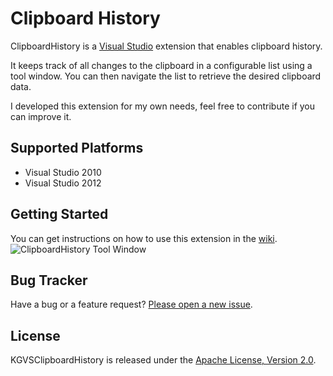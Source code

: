# Clipboard History

ClipboardHistory is a <a href="http://www.microsoft.com/visualstudio/eng" target="_blank">Visual Studio</a>
extension that enables clipboard history.

It keeps track of all changes to the clipboard in a configurable list using a tool window.
You can then navigate the list to retrieve the desired clipboard data.

I developed this extension for my own needs, feel free to contribute if you can improve it.

## Supported Platforms

* Visual Studio 2010
* Visual Studio 2012

## Getting Started

You can get instructions on how to use this extension in the [wiki](https://github.com/kavengagne/KGVSClipboardHistory/wiki).
![ClipboardHistory Tool Window](https://github.com/kavengagne/KGVSClipboardHistory/raw/master/ClipboardHistory/Resources/Images/ScreenShot_01.png)

## Bug Tracker

Have a bug or a feature request? [Please open a new issue](https://github.com/kavengagne/KGVSClipboardHistory/issues).

## License

KGVSClipboardHistory is released under the [Apache License, Version 2.0](https://github.com/kavengagne/KGVSClipboardHistory/blob/master/LICENSE.txt).

